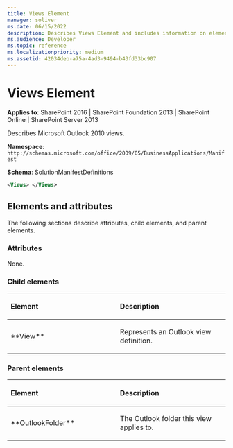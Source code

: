 ```yaml
---
title: Views Element
manager: soliver
ms.date: 06/15/2022
description: Describes Views Element and includes information on elements and attributes.
ms.audience: Developer
ms.topic: reference
ms.localizationpriority: medium
ms.assetid: 42034deb-a75a-4ad3-9494-b43fd33bc907
---
```


# Views Element

**Applies to**: SharePoint 2016 | SharePoint Foundation 2013 | SharePoint Online | SharePoint Server 2013

Describes Microsoft Outlook 2010 views.

**Namespace**: `http://schemas.microsoft.com/office/2009/05/BusinessApplications/Manifest`

**Schema**: SolutionManifestDefinitions

```XML
<Views> </Views>
```

## Elements and attributes

The following sections describe attributes, child elements, and parent elements.

### Attributes

None.

### Child elements

<table>
<colgroup>
<col width="50%" />
<col width="50%" />
</colgroup>
<thead>
<tr class="header">
<th align="left"><p>Element</p></th>
<th align="left"><p>Description</p></th>
</tr>
</thead>
<tbody>
<tr class="odd">
<td align="left"><p>**View**</p></td>
<td align="left"><p>Represents an Outlook view definition.</p></td>
</tr>
</tbody>
</table>

### Parent elements

<table>
<colgroup>
<col width="50%" />
<col width="50%" />
</colgroup>
<thead>
<tr class="header">
<th align="left"><p>Element</p></th>
<th align="left"><p>Description</p></th>
</tr>
</thead>
<tbody>
<tr class="odd">
<td align="left"><p>**OutlookFolder**</p></td>
<td align="left"><p>The Outlook folder this view applies to.</p></td>
</tr>
</tbody>
</table>

<br/>

<br/>
